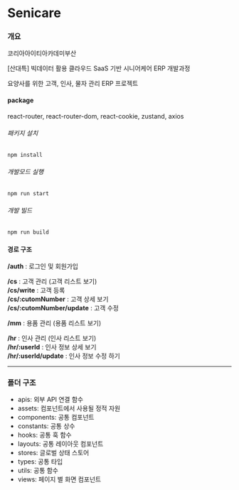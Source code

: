 # Senicare

### 개요
코리아아이티아카데미부산  
  
[산대특] 빅데이터 활용 클라우드 SaaS 기반 시니어케어 ERP 개발과정  
  
요양사를 위한 고객, 인사, 물자 관리 ERP 프로젝트

#### package
react-router, react-router-dom, react-cookie, zustand, axios

###### 패키지 설치
```bash
npm install
```
###### 개발모드 실행
```bash
npm run start
```
###### 개발 빌드
```bash
npm run build
```

#### 경로 구조
**/auth** : 로그인 및 회원가입  
  
**/cs** : 고객 관리 (고객 리스트 보기)  
**/cs/write** : 고객 등록  
**/cs/:cutomNumber** : 고객 상세 보기  
**/cs/:cutomNumber/update** : 고객 수정  
  
**/mm** : 용품 관리  (용품 리스트 보기)  
  
**/hr** : 인사 관리  (인사 리스트 보기)  
**/hr/:userId** : 인사 정보 상세 보기  
**/hr/:userId/update** : 인사 정보 수정 하기  
  

***

### 폴더 구조
  
- apis: 외부 API 연결 함수
- assets: 컴포넌트에서 사용될 정적 자원
- components: 공통 컴포넌트
- constants: 공통 상수
- hooks: 공통 훅 함수
- layouts: 공통 레이아웃 컴포넌트
- stores: 글로벌 상태 스토어
- types: 공통 타입
- utils: 공통 함수  
- views: 페이지 별 화면 컴포넌트  
